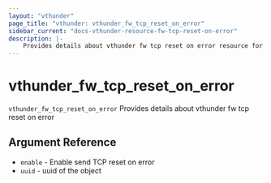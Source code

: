 ```yaml
---
layout: "vthunder"
page_title: "vthunder: vthunder_fw_tcp_reset_on_error"
sidebar_current: "docs-vthunder-resource-fw-tcp-reset-on-error"
description: |-
	Provides details about vthunder fw tcp reset on error resource for A10
---
```


# vthunder\_fw\_tcp\_reset\_on\_error

`vthunder_fw_tcp_reset_on_error` Provides details about vthunder fw tcp reset on error

## Argument Reference

* `enable` - Enable send TCP reset on error
* `uuid` - uuid of the object

